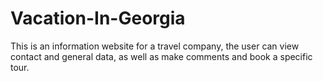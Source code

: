 # Vacation-In-Georgia
This is an information website for a travel company, the user can view contact and general data, as well as make comments and book a specific tour.
